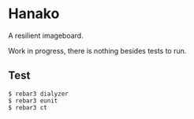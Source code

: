 # Hanako

A resilient imageboard.

Work in progress, there is nothing besides tests to run.

## Test

    $ rebar3 dialyzer
    $ rebar3 eunit
    $ rebar3 ct

